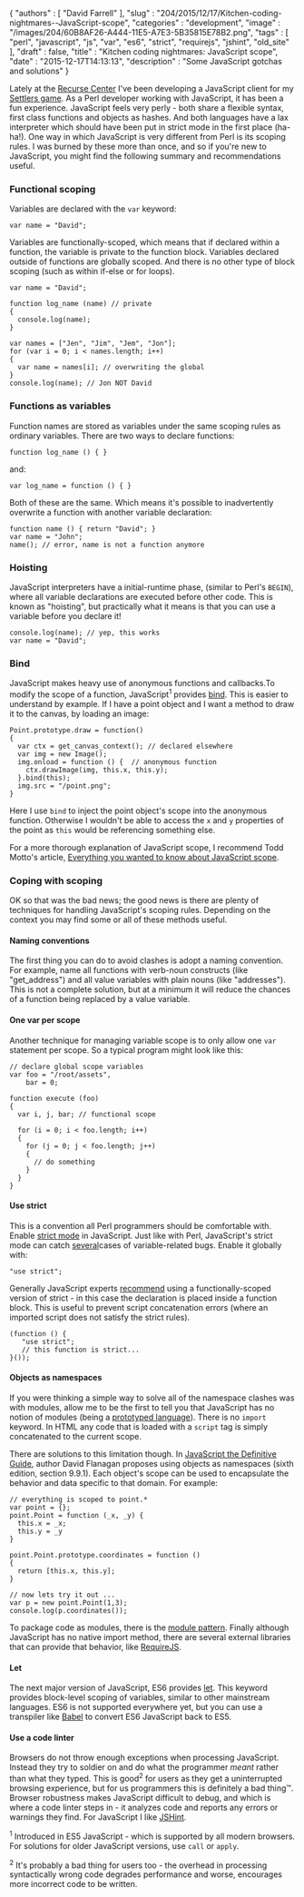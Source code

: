 {
   "authors" : [
      "David Farrell"
   ],
   "slug" : "204/2015/12/17/Kitchen-coding-nightmares--JavaScript-scope",
   "categories" : "development",
   "image" : "/images/204/60B8AF26-A444-11E5-A7E3-5B35815E78B2.png",
   "tags" : [
      "perl",
      "javascript",
      "js",
      "var",
      "es6",
      "strict",
      "requirejs",
      "jshint",
      "old_site"
   ],
   "draft" : false,
   "title" : "Kitchen coding nightmares: JavaScript scope",
   "date" : "2015-12-17T14:13:13",
   "description" : "Some JavaScript gotchas and solutions"
}


Lately at the [Recurse Center](https://www.recurse.com/) I've been developing a JavaScript client for my [Settlers game](https://github.com/dnmfarrell/Settlers-Game). As a Perl developer working with JavaScript, it has been a fun experience. JavaScript feels very perly - both share a flexible syntax, first class functions and objects as hashes. And both languages have a lax interpreter which should have been put in strict mode in the first place (ha-ha!). One way in which JavaScript is very different from Perl is its scoping rules. I was burned by these more than once, and so if you're new to JavaScript, you might find the following summary and recommendations useful.

### Functional scoping

Variables are declared with the `var` keyword:

``` prettyprint
var name = "David";
```

Variables are functionally-scoped, which means that if declared within a function, the variable is private to the function block. Variables declared outside of functions are globally scoped. And there is no other type of block scoping (such as within if-else or for loops).

``` prettyprint
var name = "David";

function log_name (name) // private
{
  console.log(name);
}

var names = ["Jen", "Jim", "Jem", "Jon"];
for (var i = 0; i < names.length; i++)
{
  var name = names[i]; // overwriting the global
}
console.log(name); // Jon NOT David
```

### Functions as variables

Function names are stored as variables under the same scoping rules as ordinary variables. There are two ways to declare functions:

``` prettyprint
function log_name () { }
```

and:

``` prettyprint
var log_name = function () { }
```

Both of these are the same. Which means it's possible to inadvertently overwrite a function with another variable declaration:

``` prettyprint
function name () { return "David"; }
var name = "John";
name(); // error, name is not a function anymore
```

### Hoisting

JavaScript interpreters have a initial-runtime phase, (similar to Perl's `BEGIN`), where all variable declarations are executed before other code. This is known as "hoisting", but practically what it means is that you can use a variable before you declare it!

``` prettyprint
console.log(name); // yep, this works
var name = "David";
```

### Bind

JavaScript makes heavy use of anonymous functions and callbacks.To modify the scope of a function, JavaScript<sup>1</sup> provides [bind](https://developer.mozilla.org/en-US/docs/Web/JavaScript/Reference/Global_Objects/Function/bind?redirectlocale=en-US&redirectslug=JavaScript%2FReference%2FGlobal_Objects%2FFunction%2Fbind). This is easier to understand by example. If I have a point object and I want a method to draw it to the canvas, by loading an image:

``` prettyprint
Point.prototype.draw = function()
{
  var ctx = get_canvas_context(); // declared elsewhere
  var img = new Image();
  img.onload = function () {  // anonymous function
    ctx.drawImage(img, this.x, this.y);   
  }.bind(this);
  img.src = "/point.png";
}
```

Here I use `bind` to inject the point object's scope into the anonymous function. Otherwise I wouldn't be able to access the `x` and `y` properties of the point as `this` would be referencing something else.

For a more thorough explanation of JavaScript scope, I recommend Todd Motto's article, [Everything you wanted to know about JavaScript scope](https://toddmotto.com/everything-you-wanted-to-know-about-javascript-scope/).

### Coping with scoping

OK so that was the bad news; the good news is there are plenty of techniques for handling JavaScript's scoping rules. Depending on the context you may find some or all of these methods useful.

#### Naming conventions

The first thing you can do to avoid clashes is adopt a naming convention. For example, name all functions with verb-noun constructs (like "get\_address") and all value variables with plain nouns (like "addresses"). This is not a complete solution, but at a minimum it will reduce the chances of a function being replaced by a value variable.

#### One var per scope

Another technique for managing variable scope is to only allow one `var` statement per scope. So a typical program might look like this:

``` prettyprint
// declare global scope variables
var foo = "/root/assets",
    bar = 0;

function execute (foo)
{
  var i, j, bar; // functional scope

  for (i = 0; i < foo.length; i++)
  {
    for (j = 0; j < foo.length; j++)
    {
      // do something
    }
  }
}
```

#### Use strict

This is a convention all Perl programmers should be comfortable with. Enable [strict mode](https://developer.mozilla.org/en-US/docs/Web/JavaScript/Reference/Strict_mode) in JavaScript. Just like with Perl, JavaScript's strict mode can catch [several](https://developer.mozilla.org/en-US/docs/Web/JavaScript/Reference/Strict_mode#Changes_in_strict_mode)cases of variable-related bugs. Enable it globally with:

``` prettyprint
"use strict";
```

Generally JavaScript experts [recommend](http://yuiblog.com/blog/2010/12/14/strict-mode-is-coming-to-town/) using a functionally-scoped version of strict - in this case the declaration is placed inside a function block. This is useful to prevent script concatenation errors (where an imported script does not satisfy the strict rules).

``` prettyprint
(function () {
   "use strict";
   // this function is strict...
}());
```

#### Objects as namespaces

If you were thinking a simple way to solve all of the namespace clashes was with modules, allow me to be the first to tell you that JavaScript has no notion of modules (being a [prototyped language](https://en.wikipedia.org/wiki/Prototype-based_programming)). There is no `import` keyword. In HTML any code that is loaded with a `script` tag is simply concatenated to the current scope.

There are solutions to this limitation though. In [JavaScript the Definitive Guide](http://www.amazon.com/JavaScript-Definitive-Guide-Activate-Guides/dp/0596805527/ref=dp_ob_title_bk), author David Flanagan proposes using objects as namespaces (sixth edition, section 9.9.1). Each object's scope can be used to encapsulate the behavior and data specific to that domain. For example:

``` prettyprint
// everything is scoped to point.*
var point = {};
point.Point = function (_x, _y) {
  this.x = _x;
  this.y = _y
}

point.Point.prototype.coordinates = function ()
{
  return [this.x, this.y];
}

// now lets try it out ...
var p = new point.Point(1,3);
console.log(p.coordinates());
```

To package code as modules, there is the [module pattern](http://www.adequatelygood.com/JavaScript-Module-Pattern-In-Depth.html). Finally although JavaScript has no native import method, there are several external libraries that can provide that behavior, like [RequireJS](http://www.requirejs.org/).

#### Let

The next major version of JavaScript, ES6 provides [let](https://developer.mozilla.org/en-US/docs/Web/JavaScript/Reference/Statements/let). This keyword provides block-level scoping of variables, similar to other mainstream languages. ES6 is not supported everywhere yet, but you can use a transpiler like [Babel](https://babeljs.io/) to convert ES6 JavaScript back to ES5.

#### Use a code linter

Browsers do not throw enough exceptions when processing JavaScript. Instead they try to soldier on and do what the programmer *meant* rather than what they typed. This is good<sup>2</sup> for users as they get a uninterrupted browsing experience, but for us programmers this is definitely a bad thing™. Browser robustness makes JavaScript difficult to debug, and which is where a code linter steps in - it analyzes code and reports any errors or warnings they find. For JavaScript I like [JSHint](http://jshint.com/).

<sup>1</sup> Introduced in ES5 JavaScript - which is supported by all modern browsers. For solutions for older JavaScript versions, use `call` or `apply`.

<sup>2</sup> It's probably a bad thing for users too - the overhead in processing syntactically wrong code degrades performance and worse, encourages more incorrect code to be written.
